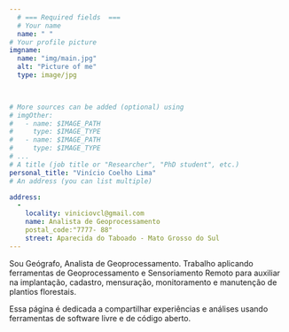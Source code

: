 ```yaml
---
  # === Required fields  ===
  # Your name 
  name: " "
# Your profile picture
imgname: 
  name: "img/main.jpg"
  alt: "Picture of me"
  type: image/jpg
  


# More sources can be added (optional) using 
# imgOther:
#   - name: $IMAGE_PATH
#     type: $IMAGE_TYPE
#   - name: $IMAGE_PATH
#     type: $IMAGE_TYPE
# ...
# A title (job title or "Researcher", "PhD student", etc.)
personal_title: "Vinício Coelho Lima"
# An address (you can list multiple)

address: 
  - 
    locality: viniciovcl@gmail.com
    name: Analista de Geoprocessamento
    postal_code:"7777- 88"
    street: Aparecida do Taboado - Mato Grosso do Sul
---
```



Sou Geógrafo, Analista de Geoprocessamento. Trabalho aplicando ferramentas de Geoprocessamento e Sensoriamento Remoto para auxiliar na implantação, cadastro, mensuração, monitoramento e manutenção de plantios florestais.

Essa página é dedicada a compartilhar experiências e análises usando ferramentas de software livre e de código aberto.









